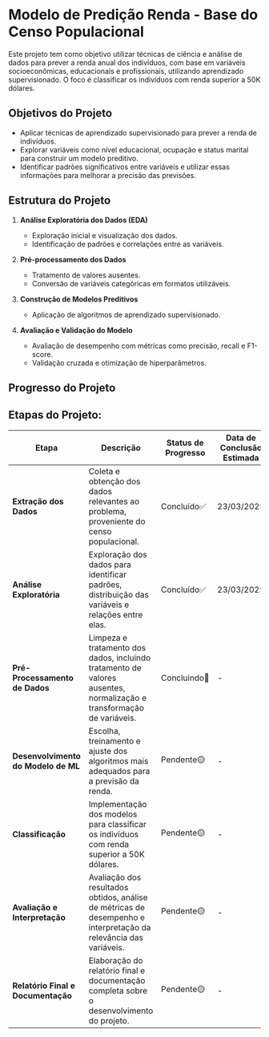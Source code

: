 # Modelo de Predição Renda - Base do Censo Populacional

Este projeto tem como objetivo utilizar técnicas de ciência e análise de dados para prever a renda anual dos indivíduos, com base em variáveis socioeconômicas, educacionais e profissionais, utilizando aprendizado supervisionado. O foco é classificar os indivíduos com renda superior a 50K dólares.

## Objetivos do Projeto

- Aplicar técnicas de aprendizado supervisionado para prever a renda de indivíduos.
- Explorar variáveis como nível educacional, ocupação e status marital para construir um modelo preditivo.
- Identificar padrões significativos entre variáveis e utilizar essas informações para melhorar a precisão das previsões.

## Estrutura do Projeto

1. **Análise Exploratória dos Dados (EDA)**
   - Exploração inicial e visualização dos dados.
   - Identificação de padrões e correlações entre as variáveis.
  
2. **Pré-processamento dos Dados**
   - Tratamento de valores ausentes.
   - Conversão de variáveis categóricas em formatos utilizáveis.

3. **Construção de Modelos Preditivos**
   - Aplicação de algoritmos de aprendizado supervisionado.

4. **Avaliação e Validação do Modelo**
   - Avaliação de desempenho com métricas como precisão, recall e F1-score.
   - Validação cruzada e otimização de hiperparâmetros.

## Progresso do Projeto

## Etapas do Projeto:

| Etapa                                | Descrição                                                                                                           | Status de Progresso   | Data de Conclusão Estimada |
|--------------------------------------|---------------------------------------------------------------------------------------------------------------------|---------------------------|----------------------------|
| **Extração dos Dados**               | Coleta e obtenção dos dados relevantes ao problema, proveniente do censo populacional.                               | Concluído✅        | 23/03/2025                 |
| **Análise Exploratória**             | Exploração dos dados para identificar padrões, distribuição das variáveis e relações entre elas.                    | Concluído✅        | 23/03/2025                 |
| **Pré-Processamento de Dados**       | Limpeza e tratamento dos dados, incluindo tratamento de valores ausentes, normalização e transformação de variáveis. | Concluindo🔄       | -                 |
| **Desenvolvimento do Modelo de ML**  | Escolha, treinamento e ajuste dos algoritmos mais adequados para a previsão da renda.                               | Pendente🟡           | -                 |
| **Classificação**                    | Implementação dos modelos para classificar os indivíduos com renda superior a 50K dólares.                          | Pendente🟡           | -                 |
| **Avaliação e Interpretação**        | Avaliação dos resultados obtidos, análise de métricas de desempenho e interpretação da relevância das variáveis.     | Pendente🟡          | -                 |
| **Relatório Final e Documentação**   | Elaboração do relatório final e documentação completa sobre o desenvolvimento do projeto.                           | Pendente🟡           | -                 |
